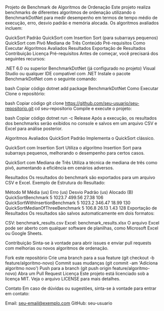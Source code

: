 Projeto de Benchmark de Algoritmos de Ordenação
Este projeto realiza benchmarks de diferentes algoritmos de ordenação utilizando o BenchmarkDotNet para medir desempenho em termos de tempo médio de execução, erro, desvio padrão e memória alocada. Os algoritmos avaliados incluem:

QuickSort Padrão
QuickSort com Insertion Sort (para subarrays pequenos)
QuickSort com Pivô Mediana de Três
Conteúdo
Pré-requisitos
Como Executar
Algoritmos Avaliados
Resultados
Exportação de Resultados
Contribuição
Licença
Pré-requisitos
Antes de começar, você precisará dos seguintes recursos:

.NET 6.0 ou superior
BenchmarkDotNet (já configurado no projeto)
Visual Studio ou qualquer IDE compatível com .NET
Instale o pacote BenchmarkDotNet com o seguinte comando:

bash
Copiar código
dotnet add package BenchmarkDotNet
Como Executar
Clone o repositório:

bash
Copiar código
git clone https://github.com/seu-usuario/seu-repositorio.git
cd seu-repositorio
Compile e execute o projeto:

bash
Copiar código
dotnet run -c Release
Após a execução, os resultados dos benchmarks serão exibidos no console e salvos em um arquivo CSV e Excel para análise posterior.

Algoritmos Avaliados
QuickSort Padrão
Implementa o QuickSort clássico.

QuickSort com Insertion Sort
Utiliza o algoritmo Insertion Sort para subarrays pequenos, melhorando o desempenho para certos casos.

QuickSort com Mediana de Três
Utiliza a técnica de mediana de três como pivô, aumentando a eficiência em cenários adversos.

Resultados
Os resultados do benchmark são exportados para um arquivo CSV e Excel.
Exemplo de Estrutura do Resultado:

Método	M	Média (us)	Erro (us)	Desvio Padrão (us)	Alocado (B)
QuickSortBenchmark	5	1023.7	499.56	27.38	106
QuickSortWithInsertionBenchmark	5	1023.2	346.47	18.99	130
QuickSortMedianOfThreeBenchmark	5	106.8	26.13	1.43	128
Exportação de Resultados
Os resultados são salvos automaticamente em dois formatos:

CSV: benchmark_results.csv
Excel: benchmark_results.xlsx
O arquivo Excel pode ser aberto com qualquer software de planilhas, como Microsoft Excel ou Google Sheets.

Contribuição
Sinta-se à vontade para abrir issues e enviar pull requests com melhorias ou novos algoritmos de ordenação.

Fork este repositório
Crie uma branch para a sua feature (git checkout -b feature/algoritmo-novo)
Commit suas mudanças (git commit -am 'Adiciona algoritmo novo')
Push para a branch (git push origin feature/algoritmo-novo)
Abra um Pull Request
Licença
Este projeto está licenciado sob a licença MIT. Veja o arquivo LICENSE para mais detalhes.

Contato
Em caso de dúvidas ou sugestões, sinta-se à vontade para entrar em contato:

Email: seu-email@exemplo.com
GitHub: seu-usuario
